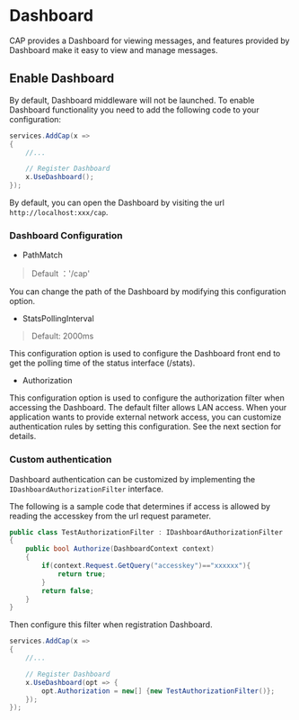 # Dashboard

CAP provides a Dashboard for viewing messages, and features provided by Dashboard make it easy to view and manage messages.

## Enable Dashboard

By default, Dashboard middleware will not be launched. To enable Dashboard functionality you need to add the following code to your configuration:

```C#
services.AddCap(x =>
{
    //...

    // Register Dashboard
    x.UseDashboard();
});
```

By default, you can open the Dashboard by visiting the url `http://localhost:xxx/cap`.

### Dashboard Configuration

* PathMatch

> Default ：'/cap'

You can change the path of the Dashboard by modifying this configuration option.

* StatsPollingInterval

> Default: 2000ms

This configuration option is used to configure the Dashboard front end to get the polling time of the status interface (/stats).

* Authorization

This configuration option is used to configure the authorization filter when accessing the Dashboard. The default filter allows LAN access. When your application wants to provide external network access, you can customize authentication rules by setting this configuration. See the next section for details.

### Custom authentication

Dashboard authentication can be customized by implementing the `IDashboardAuthorizationFilter` interface.

The following is a sample code that determines if access is allowed by reading the accesskey from the url request parameter.

```C#
public class TestAuthorizationFilter : IDashboardAuthorizationFilter
{
    public bool Authorize(DashboardContext context)
    {
        if(context.Request.GetQuery("accesskey")=="xxxxxx"){
            return true;
        }
        return false;
    }
}
```

Then configure this filter when registration Dashboard.

```C#
services.AddCap(x =>
{
    //...

    // Register Dashboard
    x.UseDashboard(opt => {
        opt.Authorization = new[] {new TestAuthorizationFilter()};
    });
});
```
